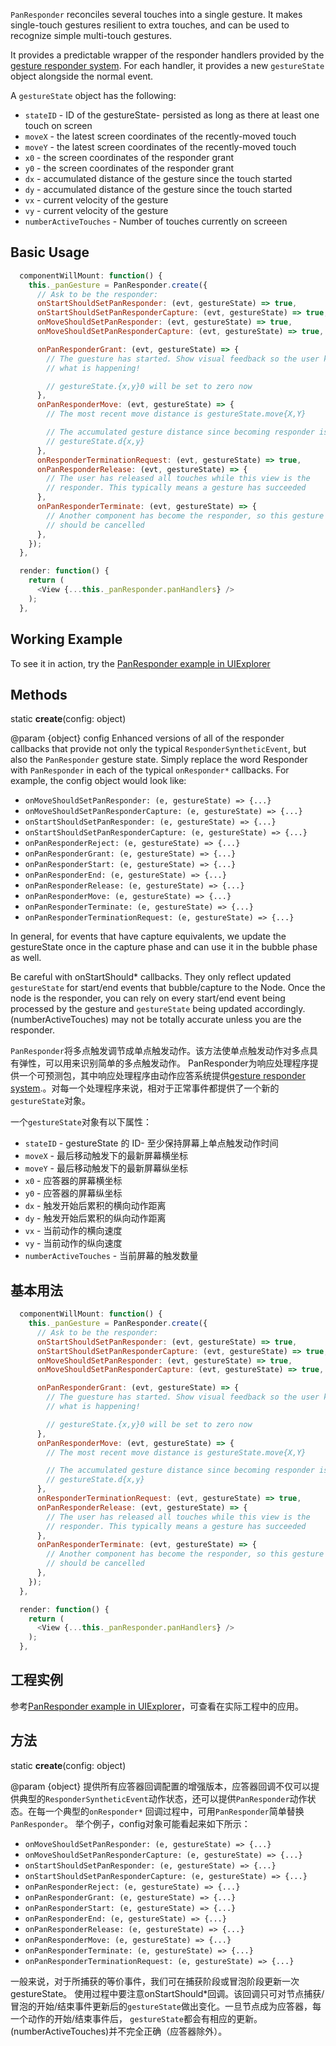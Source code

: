 `PanResponder` reconciles several touches into a single gesture. It makes single-touch gestures resilient to extra touches, and can be used to recognize simple multi-touch gestures.

It provides a predictable wrapper of the responder handlers provided by the [gesture responder system](http://facebook.github.io/react-native/docs/gesture-responder-system.html). For each handler, it provides a new `gestureState` object alongside the normal event.

A `gestureState` object has the following:

* `stateID` - ID of the gestureState- persisted as long as there at least one touch on screen
* `moveX` - the latest screen coordinates of the recently-moved touch
* `moveY` - the latest screen coordinates of the recently-moved touch
* `x0` - the screen coordinates of the responder grant
* `y0` - the screen coordinates of the responder grant
* `dx` - accumulated distance of the gesture since the touch started
* `dy` - accumulated distance of the gesture since the touch started
* `vx` - current velocity of the gesture
* `vy` - current velocity of the gesture
* `numberActiveTouches` - Number of touches currently on screeen

## Basic Usage 

```javascript
  componentWillMount: function() {
    this._panGesture = PanResponder.create({
      // Ask to be the responder:
      onStartShouldSetPanResponder: (evt, gestureState) => true,
      onStartShouldSetPanResponderCapture: (evt, gestureState) => true,
      onMoveShouldSetPanResponder: (evt, gestureState) => true,
      onMoveShouldSetPanResponderCapture: (evt, gestureState) => true,

      onPanResponderGrant: (evt, gestureState) => {
        // The guesture has started. Show visual feedback so the user knows
        // what is happening!

        // gestureState.{x,y}0 will be set to zero now
      },
      onPanResponderMove: (evt, gestureState) => {
        // The most recent move distance is gestureState.move{X,Y}

        // The accumulated gesture distance since becoming responder is
        // gestureState.d{x,y}
      },
      onResponderTerminationRequest: (evt, gestureState) => true,
      onPanResponderRelease: (evt, gestureState) => {
        // The user has released all touches while this view is the
        // responder. This typically means a gesture has succeeded
      },
      onPanResponderTerminate: (evt, gestureState) => {
        // Another component has become the responder, so this gesture
        // should be cancelled
      },
    });
  },

  render: function() {
    return (
      <View {...this._panResponder.panHandlers} />
    );
  },
```

## Working Example 

To see it in action, try the [PanResponder example in UIExplorer](https://github.com/facebook/react-native/blob/master/Examples/UIExplorer/ResponderExample.js)

## Methods 

static **create**(config: object) 

@param {object} config Enhanced versions of all of the responder callbacks that provide not only the typical `ResponderSyntheticEvent`, but also the `PanResponder` gesture state. Simply replace the word Responder with `PanResponder` in each of the typical `onResponder*` callbacks. For example, the config object would look like:

* `onMoveShouldSetPanResponder: (e, gestureState) => {...}`
* `onMoveShouldSetPanResponderCapture: (e, gestureState) => {...}`
* `onStartShouldSetPanResponder: (e, gestureState) => {...}`
* `onStartShouldSetPanResponderCapture: (e, gestureState) => {...}`
* `onPanResponderReject: (e, gestureState) => {...}`
* `onPanResponderGrant: (e, gestureState) => {...}`
* `onPanResponderStart: (e, gestureState) => {...}`
* `onPanResponderEnd: (e, gestureState) => {...}`
* `onPanResponderRelease: (e, gestureState) => {...}`
* `onPanResponderMove: (e, gestureState) => {...}`
* `onPanResponderTerminate: (e, gestureState) => {...}`
* `onPanResponderTerminationRequest: (e, gestureState) => {...}`

In general, for events that have capture equivalents, we update the gestureState once in the capture phase and can use it in the bubble phase as well.

Be careful with onStartShould* callbacks. They only reflect updated `gestureState` for start/end events that bubble/capture to the Node. Once the node is the responder, you can rely on every start/end event being processed by the gesture and `gestureState` being updated accordingly. (numberActiveTouches) may not be totally accurate unless you are the responder.


`PanResponder`将多点触发调节成单点触发动作。该方法使单点触发动作对多点具有弹性，可以用来识别简单的多点触发动作。
PanResponder为响应处理程序提供一个可预测包，其中响应处理程序由动作应答系统提供[gesture responder system](http://facebook.github.io/react-native/docs/gesture-responder-system.html).。对每一个处理程序来说，相对于正常事件都提供了一个新的`gestureState`对象。

一个`gestureState`对象有以下属性：

* `stateID` - gestureState 的 ID- 至少保持屏幕上单点触发动作时间
* `moveX` - 最后移动触发下的最新屏幕横坐标
* `moveY` - 最后移动触发下的最新屏幕纵坐标
* `x0` - 应答器的屏幕横坐标
* `y0` - 应答器的屏幕纵坐标
* `dx` - 触发开始后累积的横向动作距离
* `dy` - 触发开始后累积的纵向动作距离
* `vx` - 当前动作的横向速度
* `vy` - 当前动作的纵向速度
* `numberActiveTouches` - 当前屏幕的触发数量

## 基本用法 

```javascript
  componentWillMount: function() {
    this._panGesture = PanResponder.create({
      // Ask to be the responder:
      onStartShouldSetPanResponder: (evt, gestureState) => true,
      onStartShouldSetPanResponderCapture: (evt, gestureState) => true,
      onMoveShouldSetPanResponder: (evt, gestureState) => true,
      onMoveShouldSetPanResponderCapture: (evt, gestureState) => true,

      onPanResponderGrant: (evt, gestureState) => {
        // The guesture has started. Show visual feedback so the user knows
        // what is happening!

        // gestureState.{x,y}0 will be set to zero now
      },
      onPanResponderMove: (evt, gestureState) => {
        // The most recent move distance is gestureState.move{X,Y}

        // The accumulated gesture distance since becoming responder is
        // gestureState.d{x,y}
      },
      onResponderTerminationRequest: (evt, gestureState) => true,
      onPanResponderRelease: (evt, gestureState) => {
        // The user has released all touches while this view is the
        // responder. This typically means a gesture has succeeded
      },
      onPanResponderTerminate: (evt, gestureState) => {
        // Another component has become the responder, so this gesture
        // should be cancelled
      },
    });
  },

  render: function() {
    return (
      <View {...this._panResponder.panHandlers} />
    );
  },
```

## 工程实例

参考[PanResponder example in UIExplorer](https://github.com/facebook/react-native/blob/master/Examples/UIExplorer/ResponderExample.js)，可查看在实际工程中的应用。

## 方法

static **create**(config: object) 

@param {object} 提供所有应答器回调配置的增强版本，应答器回调不仅可以提供典型的`ResponderSyntheticEvent`动作状态，还可以提供`PanResponder`动作状态。在每一个典型的`onResponder*` 回调过程中，可用`PanResponder`简单替换`PanResponder`。
举个例子，config对象可能看起来如下所示：

* `onMoveShouldSetPanResponder: (e, gestureState) => {...}`
* `onMoveShouldSetPanResponderCapture: (e, gestureState) => {...}`
* `onStartShouldSetPanResponder: (e, gestureState) => {...}`
* `onStartShouldSetPanResponderCapture: (e, gestureState) => {...}`
* `onPanResponderReject: (e, gestureState) => {...}`
* `onPanResponderGrant: (e, gestureState) => {...}`
* `onPanResponderStart: (e, gestureState) => {...}`
* `onPanResponderEnd: (e, gestureState) => {...}`
* `onPanResponderRelease: (e, gestureState) => {...}`
* `onPanResponderMove: (e, gestureState) => {...}`
* `onPanResponderTerminate: (e, gestureState) => {...}`
* `onPanResponderTerminationRequest: (e, gestureState) => {...}`

一般来说，对于所捕获的等价事件，我们可在捕获阶段或冒泡阶段更新一次gestureState。
使用过程中要注意onStartShould*回调。该回调只可对节点捕获/冒泡的开始/结束事件更新后的`gestureState`做出变化。一旦节点成为应答器，每一个动作的开始/结束事件后，
`gestureState`都会有相应的更新。(numberActiveTouches)并不完全正确（应答器除外）。
